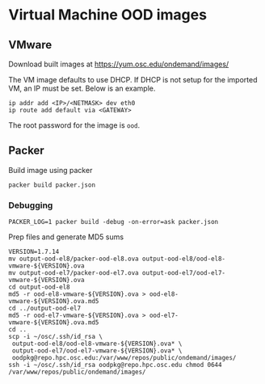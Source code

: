 # Virtual Machine OOD images

## VMware

Download built images at https://yum.osc.edu/ondemand/images/

The VM image defaults to use DHCP.  If DHCP is not setup for the imported VM, an IP must be set.  Below is an example.

    ip addr add <IP>/<NETMASK> dev eth0
    ip route add default via <GATEWAY>

The root password for the image is `ood`.

## Packer

Build image using packer

    packer build packer.json

### Debugging

    PACKER_LOG=1 packer build -debug -on-error=ask packer.json

Prep files and generate MD5 sums

```
VERSION=1.7.14
mv output-ood-el8/packer-ood-el8.ova output-ood-el8/ood-el8-vmware-${VERSION}.ova
mv output-ood-el7/packer-ood-el7.ova output-ood-el7/ood-el7-vmware-${VERSION}.ova
cd output-ood-el8
md5 -r ood-el8-vmware-${VERSION}.ova > ood-el8-vmware-${VERSION}.ova.md5
cd ../output-ood-el7
md5 -r ood-el7-vmware-${VERSION}.ova > ood-el7-vmware-${VERSION}.ova.md5
cd ..
scp -i ~/osc/.ssh/id_rsa \
 output-ood-el8/ood-el8-vmware-${VERSION}.ova* \
 output-ood-el7/ood-el7-vmware-${VERSION}.ova* \
 oodpkg@repo.hpc.osc.edu:/var/www/repos/public/ondemand/images/
ssh -i ~/osc/.ssh/id_rsa oodpkg@repo.hpc.osc.edu chmod 0644 /var/www/repos/public/ondemand/images/